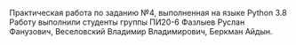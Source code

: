 Практическая работа по заданию №4, выполненная на языке Python 3.8
Работу выполнили студенты группы ПИ20-6 Фазлыев Руслан Фанузович, Веселовский Владимир Владимирович, Беркман Айдын.
